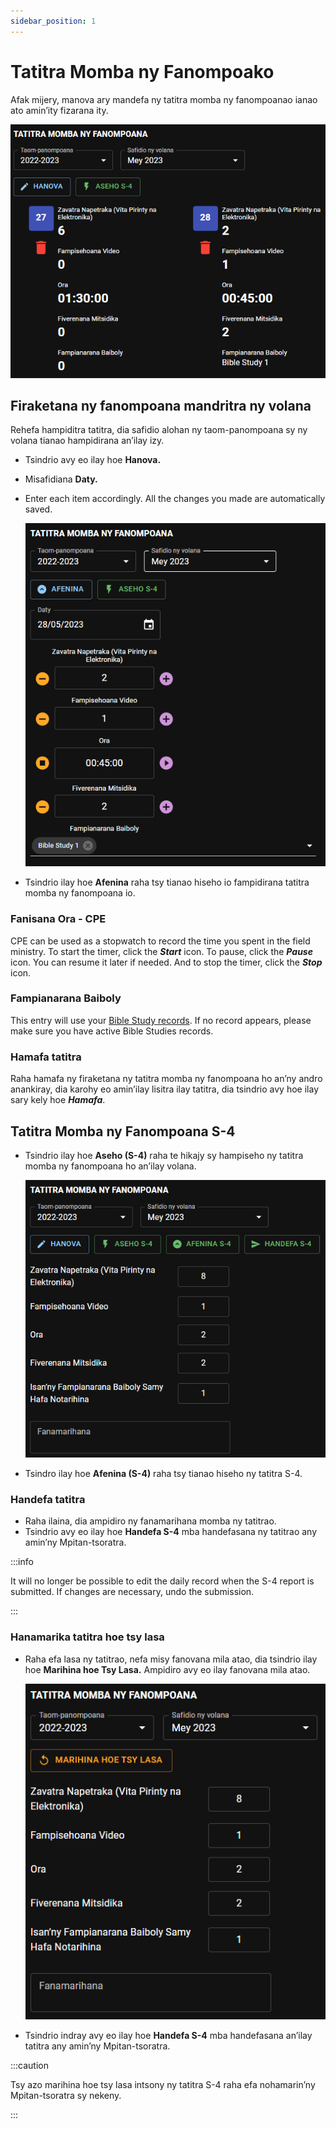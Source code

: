 ```yaml
---
sidebar_position: 1
---
```


# Tatitra Momba ny Fanompoako

Afak mijery, manova ary mandefa ny tatitra momba ny fanompoanao ianao ato amin’ity fizarana ity.

![S4 Daily Record View](./cpe_my_reports_2.png)

## Firaketana ny fanompoana mandritra ny volana

Rehefa hampiditra tatitra, dia safidio alohan ny taom-panompoana sy ny volana tianao hampidirana an’ilay izy.

- Tsindrio avy eo ilay hoe **Hanova.**

- Misafidiana **Daty.**

- Enter each item accordingly. All the changes you made are automatically saved.

  ![S4 Daily Record Edit](./cpe_my_reports_1.png)

- Tsindrio ilay hoe **Afenina** raha tsy tianao hiseho io fampidirana tatitra momba ny fanompoana io.

### Fanisana Ora - CPE

CPE can be used as a stopwatch to record the time you spent in the field ministry. To start the timer, click the **_Start_** icon. To pause, click the **_Pause_** icon. You can resume it later if needed. And to stop the timer, click the **_Stop_** icon.

### Fampianarana Baiboly

This entry will use your [Bible Study records](./my_bible_studies). If no record appears, please make sure you have active Bible Studies records.

### Hamafa tatitra

Raha hamafa ny firaketana ny tatitra momba ny fanompoana ho an’ny andro anankiray, dia karohy eo amin’ilay lisitra ilay tatitra, dia tsindrio avy hoe ilay sary kely hoe ***Hamafa***.

## Tatitra Momba ny Fanompoana S-4

- Tsindrio ilay hoe **Aseho (S-4)** raha te hikajy sy hampiseho ny tatitra momba ny fanompoana ho an’ilay volana.

  ![S4 Report](./cpe_my_reports_3.png)

- Tsindro ilay hoe **Afenina (S-4)** raha tsy tianao hiseho ny tatitra S-4.

### Handefa tatitra

- Raha ilaina, dia ampidiro ny fanamarihana momba ny tatitrao.
- Tsindrio avy eo ilay hoe **Handefa S-4** mba handefasana ny tatitrao any amin’ny Mpitan-tsoratra.

:::info

It will no longer be possible to edit the daily record when the S-4 report is submitted. If changes are necessary, undo the submission.

:::

### Hanamarika tatitra hoe tsy lasa

- Raha efa lasa ny tatitrao, nefa misy fanovana mila atao, dia tsindrio ilay hoe **Marihina hoe Tsy Lasa.** Ampidiro avy eo ilay fanovana mila atao.

  ![S4 Report Undo](./cpe_my_reports_4.png)

- Tsindrio indray avy eo ilay hoe **Handefa S-4** mba handefasana an’ilay tatitra any amin’ny Mpitan-tsoratra.

:::caution

Tsy azo marihina hoe tsy lasa intsony ny tatitra S-4 raha efa nohamarin’ny Mpitan-tsoratra sy nekeny.

:::
